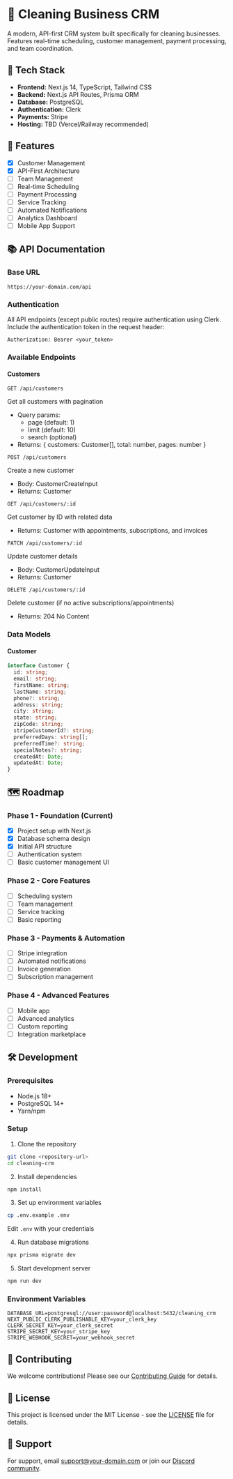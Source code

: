 # 🧹 Cleaning Business CRM

A modern, API-first CRM system built specifically for cleaning businesses. Features real-time scheduling, customer management, payment processing, and team coordination.

## 🚀 Tech Stack

- **Frontend:** Next.js 14, TypeScript, Tailwind CSS
- **Backend:** Next.js API Routes, Prisma ORM
- **Database:** PostgreSQL
- **Authentication:** Clerk
- **Payments:** Stripe
- **Hosting:** TBD (Vercel/Railway recommended)

## 🌟 Features

- [x] Customer Management
- [x] API-First Architecture
- [ ] Team Management
- [ ] Real-time Scheduling
- [ ] Payment Processing
- [ ] Service Tracking
- [ ] Automated Notifications
- [ ] Analytics Dashboard
- [ ] Mobile App Support

## 📚 API Documentation

### Base URL
```
https://your-domain.com/api
```

### Authentication
All API endpoints (except public routes) require authentication using Clerk. Include the authentication token in the request header:

```http
Authorization: Bearer <your_token>
```

### Available Endpoints

#### Customers

```http
GET /api/customers
```
Get all customers with pagination
- Query params: 
  - page (default: 1)
  - limit (default: 10)
  - search (optional)
- Returns: { customers: Customer[], total: number, pages: number }

```http
POST /api/customers
```
Create a new customer
- Body: CustomerCreateInput
- Returns: Customer

```http
GET /api/customers/:id
```
Get customer by ID with related data
- Returns: Customer with appointments, subscriptions, and invoices

```http
PATCH /api/customers/:id
```
Update customer details
- Body: CustomerUpdateInput
- Returns: Customer

```http
DELETE /api/customers/:id
```
Delete customer (if no active subscriptions/appointments)
- Returns: 204 No Content

### Data Models

#### Customer
```typescript
interface Customer {
  id: string;
  email: string;
  firstName: string;
  lastName: string;
  phone?: string;
  address: string;
  city: string;
  state: string;
  zipCode: string;
  stripeCustomerId?: string;
  preferredDays: string[];
  preferredTime?: string;
  specialNotes?: string;
  createdAt: Date;
  updatedAt: Date;
}
```

## 🗺️ Roadmap

### Phase 1 - Foundation (Current)
- [x] Project setup with Next.js
- [x] Database schema design
- [x] Initial API structure
- [ ] Authentication system
- [ ] Basic customer management UI

### Phase 2 - Core Features
- [ ] Scheduling system
- [ ] Team management
- [ ] Service tracking
- [ ] Basic reporting

### Phase 3 - Payments & Automation
- [ ] Stripe integration
- [ ] Automated notifications
- [ ] Invoice generation
- [ ] Subscription management

### Phase 4 - Advanced Features
- [ ] Mobile app
- [ ] Advanced analytics
- [ ] Custom reporting
- [ ] Integration marketplace

## 🛠️ Development

### Prerequisites
- Node.js 18+
- PostgreSQL 14+
- Yarn/npm

### Setup
1. Clone the repository
```bash
git clone <repository-url>
cd cleaning-crm
```

2. Install dependencies
```bash
npm install
```

3. Set up environment variables
```bash
cp .env.example .env
```
Edit `.env` with your credentials

4. Run database migrations
```bash
npx prisma migrate dev
```

5. Start development server
```bash
npm run dev
```

### Environment Variables
```env
DATABASE_URL=postgresql://user:password@localhost:5432/cleaning_crm
NEXT_PUBLIC_CLERK_PUBLISHABLE_KEY=your_clerk_key
CLERK_SECRET_KEY=your_clerk_secret
STRIPE_SECRET_KEY=your_stripe_key
STRIPE_WEBHOOK_SECRET=your_webhook_secret
```

## 📝 Contributing

We welcome contributions! Please see our [Contributing Guide](CONTRIBUTING.md) for details.

## 📄 License

This project is licensed under the MIT License - see the [LICENSE](LICENSE) file for details.

## 🤝 Support

For support, email support@your-domain.com or join our [Discord community](your-discord-link).